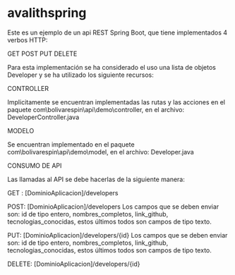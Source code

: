 # avalithspring
Este es un ejemplo de un api REST Spring Boot, que tiene implementados 4 verbos HTTP:

GET POST PUT DELETE

Para esta implementación se ha considerado el uso una lista de objetos Developer y se ha utilizado los siguiente recursos:

CONTROLLER

Implicitamente se encuentran implementadas las rutas y las acciones en el paquete com\bolivarespin\api\demo\controller, en el archivo: DeveloperController.java

MODELO

Se encuentran implementado en el paquete com\bolivarespin\api\demo\model, en el archivo: Developer.java


CONSUMO DE API

Las llamadas al API se debe hacerlas de la siguiente manera:

GET : [DominioAplicacion]/developers

POST: [DominioAplicacion]/developers 
Los campos que se deben enviar son: id de tipo entero, nombres_completos, link_github, tecnologias_conocidas, estos últimos todos son campos de tipo texto.

PUT: [DominioAplicacion]/developers/{id} 
Los campos que se deben enviar son: id de tipo entero, nombres_completos, link_github, tecnologias_conocidas, estos últimos todos son campos de tipo texto.

DELETE: [DominioAplicacion]/developers/{id}
